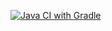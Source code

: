 [![Java CI with Gradle](https://github.com/anna-gryazeva/test-mode/actions/workflows/gradle.yml/badge.svg)](https://github.com/anna-gryazeva/test-mode/actions/workflows/gradle.yml)